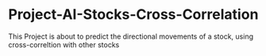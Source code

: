 # Project-AI-Stocks-Cross-Correlation
This Project is about to predict the directional movements of a stock, using cross-correltion with other stocks
